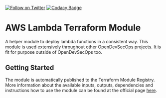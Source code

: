 [![Follow on Twitter](https://img.shields.io/twitter/follow/opendevsecops.svg?logo=twitter)](https://twitter.com/opendevsecops)
[![Codacy Badge](https://api.codacy.com/project/badge/Grade/d3cdea1d93de4f9791f92aec8306e6f8)](https://www.codacy.com/app/OpenDevSecOps/terraform-aws-lambda?utm_source=github.com&amp;utm_medium=referral&amp;utm_content=opendevsecops/terraform-aws-lambda&amp;utm_campaign=Badge_Grade)

# AWS Lambda Terraform Module

A helper module to deploy lambda functions in a consistent way. This module is used extensively throughout other OpenDevSecOps projects. It is fit for purpose outside of OpenDevSecOps too.

## Getting Started

The module is automatically published to the Terraform Module Registry. More information about the available inputs, outputs, dependencies and instructions how to use the module can be found at the official page [here](https://registry.terraform.io/modules/opendevsecops/lambda).
